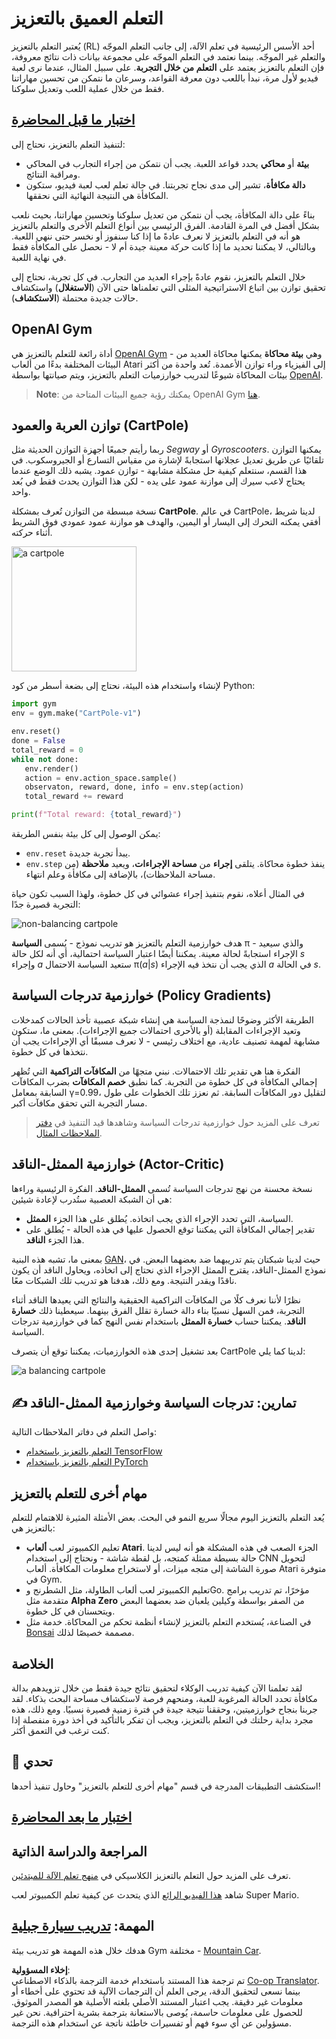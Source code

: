 <!--
CO_OP_TRANSLATOR_METADATA:
{
  "original_hash": "dbacf9b1915612981d76059678e563e5",
  "translation_date": "2025-08-26T10:11:47+00:00",
  "source_file": "lessons/6-Other/22-DeepRL/README.md",
  "language_code": "ar"
}
-->
# التعلم العميق بالتعزيز

يُعتبر التعلم بالتعزيز (RL) أحد الأسس الرئيسية في تعلم الآلة، إلى جانب التعلم الموجّه والتعلم غير الموجّه. بينما نعتمد في التعلم الموجّه على مجموعة بيانات ذات نتائج معروفة، فإن التعلم بالتعزيز يعتمد على **التعلم من خلال التجربة**. على سبيل المثال، عندما نرى لعبة فيديو لأول مرة، نبدأ باللعب دون معرفة القواعد، وسرعان ما نتمكن من تحسين مهاراتنا فقط من خلال عملية اللعب وتعديل سلوكنا.

## [اختبار ما قبل المحاضرة](https://red-field-0a6ddfd03.1.azurestaticapps.net/quiz/122)

لتنفيذ التعلم بالتعزيز، نحتاج إلى:

* **بيئة** أو **محاكي** يحدد قواعد اللعبة. يجب أن نتمكن من إجراء التجارب في المحاكي ومراقبة النتائج.
* **دالة مكافأة**، تشير إلى مدى نجاح تجربتنا. في حالة تعلم لعب لعبة فيديو، ستكون المكافأة هي النتيجة النهائية التي نحققها.

بناءً على دالة المكافأة، يجب أن نتمكن من تعديل سلوكنا وتحسين مهاراتنا، بحيث نلعب بشكل أفضل في المرة القادمة. الفرق الرئيسي بين أنواع التعلم الأخرى والتعلم بالتعزيز هو أنه في التعلم بالتعزيز لا نعرف عادةً ما إذا كنا سنفوز أو نخسر حتى ننهي اللعبة. وبالتالي، لا يمكننا تحديد ما إذا كانت حركة معينة جيدة أم لا - نحصل على المكافأة فقط في نهاية اللعبة.

خلال التعلم بالتعزيز، نقوم عادةً بإجراء العديد من التجارب. في كل تجربة، نحتاج إلى تحقيق توازن بين اتباع الاستراتيجية المثلى التي تعلمناها حتى الآن (**الاستغلال**) واستكشاف حالات جديدة محتملة (**الاستكشاف**).

## OpenAI Gym

أداة رائعة للتعلم بالتعزيز هي [OpenAI Gym](https://gym.openai.com/) - وهي **بيئة محاكاة** يمكنها محاكاة العديد من البيئات المختلفة بدءًا من ألعاب Atari إلى الفيزياء وراء توازن الأعمدة. تُعد واحدة من أكثر بيئات المحاكاة شيوعًا لتدريب خوارزميات التعلم بالتعزيز، ويتم صيانتها بواسطة [OpenAI](https://openai.com/).

> **Note**: يمكنك رؤية جميع البيئات المتاحة من OpenAI Gym [هنا](https://gym.openai.com/envs/#classic_control).

## توازن العربة والعمود (CartPole)

ربما رأيتم جميعًا أجهزة التوازن الحديثة مثل *Segway* أو *Gyroscooters*. يمكنها التوازن تلقائيًا عن طريق تعديل عجلاتها استجابةً لإشارة من مقياس التسارع أو الجيروسكوب. في هذا القسم، سنتعلم كيفية حل مشكلة مشابهة - توازن عمود. يشبه ذلك الوضع عندما يحتاج لاعب سيرك إلى موازنة عمود على يده - لكن هذا التوازن يحدث فقط في بُعد واحد.

نسخة مبسطة من التوازن تُعرف بمشكلة **CartPole**. في عالم CartPole، لدينا شريط أفقي يمكنه التحرك إلى اليسار أو اليمين، والهدف هو موازنة عمود عمودي فوق الشريط أثناء حركته.

<img alt="a cartpole" src="images/cartpole.png" width="200"/>

لإنشاء واستخدام هذه البيئة، نحتاج إلى بضعة أسطر من كود Python:

```python
import gym
env = gym.make("CartPole-v1")

env.reset()
done = False
total_reward = 0
while not done:
   env.render()
   action = env.action_space.sample()
   observaton, reward, done, info = env.step(action)
   total_reward += reward

print(f"Total reward: {total_reward}")
```

يمكن الوصول إلى كل بيئة بنفس الطريقة:
* `env.reset` يبدأ تجربة جديدة.
* `env.step` ينفذ خطوة محاكاة. يتلقى **إجراء** من **مساحة الإجراءات**، ويعيد **ملاحظة** (من مساحة الملاحظات)، بالإضافة إلى مكافأة وعلم انتهاء.

في المثال أعلاه، نقوم بتنفيذ إجراء عشوائي في كل خطوة، ولهذا السبب تكون حياة التجربة قصيرة جدًا:

![non-balancing cartpole](../../../../../lessons/6-Other/22-DeepRL/images/cartpole-nobalance.gif)

هدف خوارزمية التعلم بالتعزيز هو تدريب نموذج - يُسمى **السياسة** π - والذي سيعيد الإجراء استجابةً لحالة معينة. يمكننا أيضًا اعتبار السياسة احتمالية، أي أنه لكل حالة *s* وإجراء *a* ستعيد السياسة الاحتمال π(*a*|*s*) الذي يجب أن نتخذ فيه الإجراء *a* في الحالة *s*.

## خوارزمية تدرجات السياسة (Policy Gradients)

الطريقة الأكثر وضوحًا لنمذجة السياسة هي إنشاء شبكة عصبية تأخذ الحالات كمدخلات وتعيد الإجراءات المقابلة (أو بالأحرى احتمالات جميع الإجراءات). بمعنى ما، ستكون مشابهة لمهمة تصنيف عادية، مع اختلاف رئيسي - لا نعرف مسبقًا أي الإجراءات يجب أن نتخذها في كل خطوة.

الفكرة هنا هي تقدير تلك الاحتمالات. نبني متجهًا من **المكافآت التراكمية** التي تُظهر إجمالي المكافأة في كل خطوة من التجربة. كما نطبق **خصم المكافآت** بضرب المكافآت السابقة بمعامل γ=0.99، لتقليل دور المكافآت السابقة. ثم نعزز تلك الخطوات على طول مسار التجربة التي تحقق مكافآت أكبر.

> تعرف على المزيد حول خوارزمية تدرجات السياسة وشاهدها قيد التنفيذ في [دفتر الملاحظات المثال](../../../../../lessons/6-Other/22-DeepRL/CartPole-RL-TF.ipynb).

## خوارزمية الممثل-الناقد (Actor-Critic)

نسخة محسنة من نهج تدرجات السياسة تُسمى **الممثل-الناقد**. الفكرة الرئيسية وراءها هي أن الشبكة العصبية ستُدرب لإعادة شيئين:

* السياسة، التي تحدد الإجراء الذي يجب اتخاذه. يُطلق على هذا الجزء **الممثل**.
* تقدير إجمالي المكافأة التي يمكننا توقع الحصول عليها في هذه الحالة - يُطلق على هذا الجزء **الناقد**.

بمعنى ما، تشبه هذه البنية [GAN](../../4-ComputerVision/10-GANs/README.md)، حيث لدينا شبكتان يتم تدريبهما ضد بعضهما البعض. في نموذج الممثل-الناقد، يقترح الممثل الإجراء الذي نحتاج إلى اتخاذه، ويحاول الناقد أن يكون ناقدًا ويقدر النتيجة. ومع ذلك، هدفنا هو تدريب تلك الشبكات معًا.

نظرًا لأننا نعرف كلًا من المكافآت التراكمية الحقيقية والنتائج التي يعيدها الناقد أثناء التجربة، فمن السهل نسبيًا بناء دالة خسارة تقلل الفرق بينهما. سيعطينا ذلك **خسارة الناقد**. يمكننا حساب **خسارة الممثل** باستخدام نفس النهج كما في خوارزمية تدرجات السياسة.

بعد تشغيل إحدى هذه الخوارزميات، يمكننا توقع أن يتصرف CartPole لدينا كما يلي:

![a balancing cartpole](../../../../../lessons/6-Other/22-DeepRL/images/cartpole-balance.gif)

## ✍️ تمارين: تدرجات السياسة وخوارزمية الممثل-الناقد

واصل التعلم في دفاتر الملاحظات التالية:

* [التعلم بالتعزيز باستخدام TensorFlow](../../../../../lessons/6-Other/22-DeepRL/CartPole-RL-TF.ipynb)
* [التعلم بالتعزيز باستخدام PyTorch](../../../../../lessons/6-Other/22-DeepRL/CartPole-RL-PyTorch.ipynb)

## مهام أخرى للتعلم بالتعزيز

يُعد التعلم بالتعزيز اليوم مجالًا سريع النمو في البحث. بعض الأمثلة المثيرة للاهتمام للتعلم بالتعزيز هي:

* تعليم الكمبيوتر لعب **ألعاب Atari**. الجزء الصعب في هذه المشكلة هو أنه ليس لدينا حالة بسيطة ممثلة كمتجه، بل لقطة شاشة - ونحتاج إلى استخدام CNN لتحويل صورة الشاشة إلى متجه ميزات، أو لاستخراج معلومات المكافأة. ألعاب Atari متوفرة في Gym.
* تعليم الكمبيوتر لعب ألعاب الطاولة، مثل الشطرنج وGo. مؤخرًا، تم تدريب برامج متقدمة مثل **Alpha Zero** من الصفر بواسطة وكيلين يلعبان ضد بعضهما البعض ويتحسنان في كل خطوة.
* في الصناعة، يُستخدم التعلم بالتعزيز لإنشاء أنظمة تحكم من المحاكاة. خدمة مثل [Bonsai](https://azure.microsoft.com/services/project-bonsai/?WT.mc_id=academic-77998-cacaste) مصممة خصيصًا لذلك.

## الخلاصة

لقد تعلمنا الآن كيفية تدريب الوكلاء لتحقيق نتائج جيدة فقط من خلال تزويدهم بدالة مكافأة تحدد الحالة المرغوبة للعبة، ومنحهم فرصة لاستكشاف مساحة البحث بذكاء. لقد جربنا بنجاح خوارزميتين، وحققنا نتيجة جيدة في فترة زمنية قصيرة نسبيًا. ومع ذلك، هذه مجرد بداية رحلتك في التعلم بالتعزيز، ويجب أن تفكر بالتأكيد في أخذ دورة منفصلة إذا كنت ترغب في التعمق أكثر.

## 🚀 تحدي

استكشف التطبيقات المدرجة في قسم "مهام أخرى للتعلم بالتعزيز" وحاول تنفيذ أحدها!

## [اختبار ما بعد المحاضرة](https://red-field-0a6ddfd03.1.azurestaticapps.net/quiz/222)

## المراجعة والدراسة الذاتية

تعرف على المزيد حول التعلم بالتعزيز الكلاسيكي في [منهج تعلم الآلة للمبتدئين](https://github.com/microsoft/ML-For-Beginners/blob/main/8-Reinforcement/README.md).

شاهد [هذا الفيديو الرائع](https://www.youtube.com/watch?v=qv6UVOQ0F44) الذي يتحدث عن كيفية تعلم الكمبيوتر لعب Super Mario.

## المهمة: [تدريب سيارة جبلية](lab/README.md)

هدفك خلال هذه المهمة هو تدريب بيئة Gym مختلفة - [Mountain Car](https://www.gymlibrary.ml/environments/classic_control/mountain_car/).

**إخلاء المسؤولية**:  
تم ترجمة هذا المستند باستخدام خدمة الترجمة بالذكاء الاصطناعي [Co-op Translator](https://github.com/Azure/co-op-translator). بينما نسعى لتحقيق الدقة، يرجى العلم أن الترجمات الآلية قد تحتوي على أخطاء أو معلومات غير دقيقة. يجب اعتبار المستند الأصلي بلغته الأصلية هو المصدر الموثوق. للحصول على معلومات حاسمة، يُوصى بالاستعانة بترجمة بشرية احترافية. نحن غير مسؤولين عن أي سوء فهم أو تفسيرات خاطئة ناتجة عن استخدام هذه الترجمة.